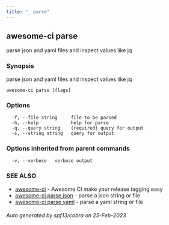 ```yaml
---
title: "_ parse"
---
```

## awesome-ci parse

parse json and yaml files and inspect values like jq

### Synopsis

parse json and yaml files and inspect values like jq

```
awesome-ci parse [flags]
```

### Options

```
  -f, --file string     file to be parsed
  -h, --help            help for parse
  -q, --query string    (required) query for output
  -s, --string string   query for output
```

### Options inherited from parent commands

```
  -v, --verbose   verbose output
```

### SEE ALSO

* [awesome-ci](./awesome-ci)	 - Awesome CI make your release tagging easy
* [awesome-ci parse json](./awesome-ci_parse_json)	 - parse a json string or file
* [awesome-ci parse yaml](./awesome-ci_parse_yaml)	 - parse a yaml string or file

###### Auto generated by spf13/cobra on 25-Feb-2023
